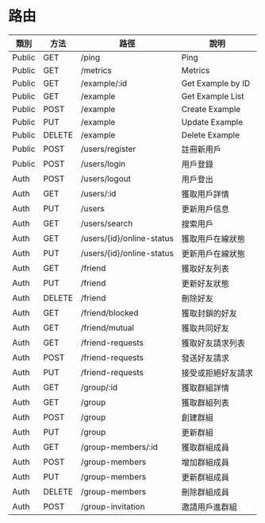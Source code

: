 

# 路由

| 類別       | 方法  | 路徑                               | 說明                              |
|------------|-------|------------------------------------|----------------------------------|
| Public     | GET   | /ping                              | Ping                             |
| Public     | GET   | /metrics                           | Metrics                          |
| Public     | GET   | /example/:id                       | Get Example by ID                |
| Public     | GET   | /example                           | Get Example List                 |
| Public     | POST  | /example                           | Create Example                   |
| Public     | PUT   | /example                           | Update Example                   |
| Public     | DELETE| /example                           | Delete Example                   |
| Public     | POST  | /users/register                    | 註冊新用戶                        |
| Public     | POST  | /users/login                       | 用戶登錄                         |
| Auth       | POST  | /users/logout                      | 用戶登出                         |
| Auth       | GET   | /users/:id                         | 獲取用戶詳情                      |
| Auth       | PUT   | /users                             | 更新用戶信息                      |
| Auth       | GET   | /users/search                      | 搜索用戶                          |
| Auth       | GET   | /users/{id}/online-status          | 獲取用戶在線狀態                  |
| Auth       | PUT   | /users/{id}/online-status          | 更新用戶在線狀態                  |
| Auth       | GET   | /friend                            | 獲取好友列表                      |
| Auth       | PUT   | /friend                            | 更新好友狀態                      |
| Auth       | DELETE| /friend                            | 刪除好友                          |
| Auth       | GET   | /friend/blocked                    | 獲取封鎖的好友                    |
| Auth       | GET   | /friend/mutual                     | 獲取共同好友                      |
| Auth       | GET   | /friend-requests                   | 獲取好友請求列表                  |
| Auth       | POST  | /friend-requests                   | 發送好友請求                      |
| Auth       | PUT   | /friend-requests                   | 接受或拒絕好友請求                |
| Auth       | GET   | /group/:id                         | 獲取群組詳情                      |
| Auth       | GET   | /group                             | 獲取群組列表                      |
| Auth       | POST  | /group                             | 創建群組                          |
| Auth       | PUT   | /group                             | 更新群組                          |
| Auth       | GET   | /group-members/:id                 | 獲取群組成員                      |
| Auth       | POST  | /group-members                     | 增加群組成員                      |
| Auth       | PUT   | /group-members                     | 更新群組成員                      |
| Auth       | DELETE| /group-members                     | 刪除群組成員                      |
| Auth       | POST  | /group-invitation                  | 邀請用戶進群組                    |


